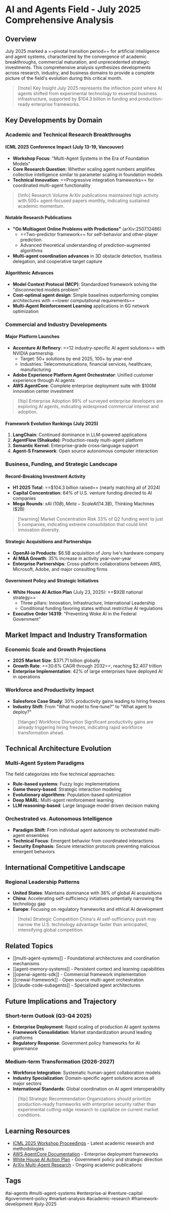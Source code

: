 # AI and Agents Field - July 2025 Comprehensive Analysis

## Overview

July 2025 marked a ==pivotal transition period== for artificial intelligence and agent systems, characterized by the convergence of academic breakthroughs, commercial maturation, and unprecedented strategic investments. This comprehensive analysis synthesizes developments across research, industry, and business domains to provide a complete picture of the field's evolution during this critical month.

> [!note] Key Insight
> July 2025 represents the inflection point where AI agents shifted from experimental technology to essential business infrastructure, supported by $104.3 billion in funding and production-ready enterprise frameworks.

## Key Developments by Domain

### Academic and Technical Research Breakthroughs

#### ICML 2025 Conference Impact (July 13-19, Vancouver)
- **Workshop Focus**: "Multi-Agent Systems in the Era of Foundation Models"
- **Core Research Question**: Whether scaling agent numbers amplifies collective intelligence similar to parameter scaling in foundation models
- **Technical Innovation**: ==Progressive integration frameworks== for coordinated multi-agent functionality

> [!info] Research Volume
> ArXiv publications maintained high activity with 500+ agent-focused papers monthly, indicating sustained academic momentum.

#### Notable Research Publications
- **"On Multiagent Online Problems with Predictions"** (arXiv:2507.12486)
  - ==Two-predictor framework== for self-behavior and other-player prediction
  - Advanced theoretical understanding of prediction-augmented algorithms
- **Multi-agent coordination advances** in 3D obstacle detection, trustless delegation, and cooperative target capture

#### Algorithmic Advances
- **Model Context Protocol (MCP)**: Standardized framework solving the "disconnected models problem"
- **Cost-optimal agent design**: Simple baselines outperforming complex architectures with ==lower computational requirements==
- **Multi-Agent Reinforcement Learning** applications in 6G network optimization

### Commercial and Industry Developments

#### Major Platform Launches
- **Accenture AI Refinery**: ==12 industry-specific AI agent solutions== with NVIDIA partnership
  - Target: 50+ solutions by end 2025, 100+ by year-end
  - Industries: Telecommunications, financial services, healthcare, manufacturing
- **Adobe Experience Platform Agent Orchestrator**: Unified customer experience through AI agents
- **AWS AgentCore**: Complete enterprise deployment suite with $100M innovation center investment

> [!tip] Enterprise Adoption
> 99% of surveyed enterprise developers are exploring AI agents, indicating widespread commercial interest and adoption.

#### Framework Evolution Rankings (July 2025)
1. **LangChain**: Continued dominance in LLM-powered applications
2. **AgentFlow (Shakudo)**: Production-ready multi-agent platform
3. **Semantic Kernel**: Enterprise-grade cross-language support
4. **Agent-S Framework**: Open source autonomous computer interaction

### Business, Funding, and Strategic Landscape

#### Record-Breaking Investment Activity
- **H1 2025 Total**: ==$104.3 billion raised== (nearly matching all of 2024)
- **Capital Concentration**: 64% of U.S. venture funding directed to AI companies
- **Mega Rounds**: xAI ($10B), Meta-Scale AI ($14.3B), Thinking Machines ($2B)

> [!warning] Market Concentration Risk
> 33% of Q2 funding went to just 5 companies, indicating extreme consolidation that could limit innovation diversity.

#### Strategic Acquisitions and Partnerships
- **OpenAI-io Products**: $6.5B acquisition of Jony Ive's hardware company
- **AI M&A Growth**: 35% increase in activity year-over-year
- **Enterprise Partnerships**: Cross-platform collaborations between AWS, Microsoft, Adobe, and major consulting firms

#### Government Policy and Strategic Initiatives
- **White House AI Action Plan** (July 23, 2025): ==$92B national strategy==
  - Three pillars: Innovation, Infrastructure, International Leadership
  - Conditional funding favoring states without restrictive AI regulations
- **Executive Order 14319**: "Preventing Woke AI in the Federal Government"

## Market Impact and Industry Transformation

### Economic Scale and Growth Projections
- **2025 Market Size**: $371.71 billion globally
- **Growth Rate**: ==30.6% CAGR through 2032==, reaching $2.407 trillion
- **Enterprise Implementation**: 42% of large enterprises have deployed AI in operations

### Workforce and Productivity Impact
- **Salesforce Case Study**: 30% productivity gains leading to hiring freezes
- **Industry Shift**: From "What model to fine-tune?" to "What agent to deploy?"

> [!danger] Workforce Disruption
> Significant productivity gains are already triggering hiring freezes, indicating rapid workforce transformation ahead.

## Technical Architecture Evolution

### Multi-Agent System Paradigms
The field categorizes into five technical approaches:
- **Rule-based systems**: Fuzzy logic implementations
- **Game theory-based**: Strategic interaction modeling  
- **Evolutionary algorithms**: Population-based optimization
- **Deep MARL**: Multi-agent reinforcement learning
- **LLM reasoning-based**: Large language model driven decision making

### Orchestrated vs. Autonomous Intelligence
- **Paradigm Shift**: From individual agent autonomy to orchestrated multi-agent ensembles
- **Technical Focus**: Emergent behavior from coordinated interactions
- **Security Emphasis**: Secure interaction protocols preventing malicious emergent behaviors

## International Competitive Landscape

### Regional Leadership Patterns
- **United States**: Maintains dominance with 38% of global AI acquisitions
- **China**: Accelerating self-sufficiency initiatives potentially narrowing the technology gap
- **Europe**: Focusing on regulatory frameworks and ethical AI development

> [!note] Strategic Competition
> China's AI self-sufficiency push may narrow the U.S. technology advantage faster than anticipated, intensifying global competition.

## Related Topics

- [[multi-agent-systems]] - Foundational architectures and coordination mechanisms
- [[agent-memory-systems]] - Persistent context and learning capabilities
- [[openai-agents-sdk]] - Commercial framework implementation
- [[crewai-framework]] - Open source multi-agent orchestration
- [[claude-code-subagents]] - Specialized agent architectures

## Future Implications and Trajectory

### Short-term Outlook (Q3-Q4 2025)
- **Enterprise Deployment**: Rapid scaling of production AI agent systems
- **Framework Consolidation**: Market standardization around leading platforms
- **Regulatory Response**: Government policy frameworks for AI governance

### Medium-term Transformation (2026-2027)
- **Workforce Integration**: Systematic human-agent collaboration models
- **Industry Specialization**: Domain-specific agent solutions across all major sectors
- **International Standards**: Global coordination on AI agent interoperability

> [!tip] Strategic Recommendation
> Organizations should prioritize production-ready frameworks with enterprise security rather than experimental cutting-edge research to capitalize on current market conditions.

## Learning Resources

- [ICML 2025 Workshop Proceedings](https://icml.cc) - Latest academic research and methodologies
- [AWS AgentCore Documentation](https://aws.amazon.com/bedrock) - Enterprise deployment frameworks  
- [White House AI Action Plan](https://whitehouse.gov) - Government policy and strategic direction
- [ArXiv Multi-Agent Research](https://arxiv.org/list/cs.MA/recent) - Ongoing academic publications

## Tags

#ai-agents #multi-agent-systems #enterprise-ai #venture-capital #government-policy #market-analysis #academic-research #framework-development #july-2025